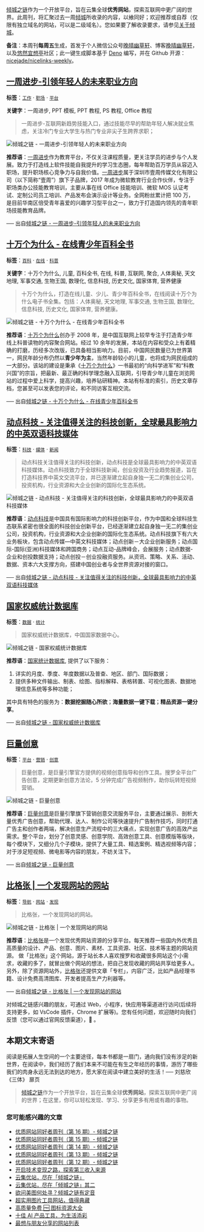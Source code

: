 [倾城之链](https://link.niceshare.site/)作为一个开放平台，旨在云集全球**优秀网站**，探索互联网中更广阔的世界。此周刊，将汇聚过去一周[倾城](https://site.lovejade.cn/?utm_source=weekly)所收录的内容，以飨同好；欢迎推荐或自荐（仅限有独立域名的网站，可以是二级域名）。您如果要了解收录要求，请参见[关于倾城](https://site.lovejade.cn/about?utm_source=weekly)。

**备注**：本周刊**每周五**生成，首发于个人微信公众号[晚晴幽草轩](https://mp.weixin.qq.com/mp/appmsgalbum?__biz=MzI5MDIwMzM2Mg==&action=getalbum&album_id=1530765143352082433&scene=173&from_msgid=2650641087&from_itemidx=1&count=3#wechat_redirect)、博客[晚晴幽草轩](https://www.jeffjade.com)，以及[悠然宜想亭](https://forum.lovejade.cn/)社区；此一键生成脚本基于 [Deno](https://site.lovejade.cn/post/602d30aad099ff5688618591) 编写，并在 Github 开源：[nicejade/nicelinks-weekly](https://github.com/nicejade/nicelinks-weekly)。

## [一周进步-引领年轻人的未来职业方向](https://site.lovejade.cn/post/60c200a3125d9905c97b4101)

**标签**：[`工作`](https://site.lovejade.cn/tags/工作) · [`职场`](https://site.lovejade.cn/tags/职场) · [`平台`](https://site.lovejade.cn/tags/平台)

**关键字**：一周进步, PPT 模板, PPT 教程, PS 教程, Office 教程

> 一周进步-互联网新趋势技能入口，通过技能尽早的帮助年轻人解决就业焦虑，关注冷门专业大学生与热门专业非尖子生跨界求职；

![倾城之链 - 一周进步-引领年轻人的未来职业方向](https://nicelinks.oss-cn-shenzhen.aliyuncs.com/www.weekweekup.cn.png?x-oss-process=style/png2jpg)

**推荐语**：[一周进步](https://www.weekweekup.cn/)作为教育平台，不仅关注课程质量，更关注学员的进步与个人发展。致力于打造线上软件技能自我提升的学习生态圈，每年帮助百万学员从容迈入职场，提升职场核心竞争力与自我价值。[一周进步](https://www.weekweekup.cn/)属于深圳市壹周传媒文化有限公司（以下简称“壹周”）旗下子品牌，2017 年成为微软教育行业合作伙伴，专注于职场类办公技能教育培训，主要从事在线 Office 技能培训、微软 MOS 认证考试、定制公司员工培训、产品发布会演示设计等业务。全网粉丝累计把 100 万，是目前华南区倍受青年喜爱的兴趣学习型平台之一，致力于打造国内领先的青年职场技能教育品牌。

── 出自[倾城之链 - 一周进步-引领年轻人的未来职业方向](https://site.lovejade.cn/post/60c200a3125d9905c97b4101)

## [十万个为什么 - 在线青少年百科全书](https://site.lovejade.cn/post/60c1f335125d9905c97b40ff)

**标签**：[`百科`](https://site.lovejade.cn/tags/百科) · [`在线`](https://site.lovejade.cn/tags/在线) · [`科普`](https://site.lovejade.cn/tags/科普)

**关键字**：十万个为什么, 儿童, 百科全书, 在线, 科普, 互联网, 聚合, 人体奥秘, 天文地理, 军事交通, 生物王国, 数理化, 信息科技, 历史文化, 国家体育, 营养健康

> 十万个为什么，打造在线儿童、少儿、青少年百科全书，在线阅读十万个为什么电子书全集。包括：人体奥秘, 天文地理, 军事交通, 生物王国, 数理化, 信息科技, 历史文化, 国家体育, 营养健康。

![倾城之链 - 十万个为什么 - 在线青少年百科全书](https://nicelinks.oss-cn-shenzhen.aliyuncs.com/10why.net.png?x-oss-process=style/png2jpg)

**推荐语**：[十万个为什么](https://10why.net/)创办于 2008 年，是中国互联网上较早专注于打造青少年线上科普读物的内容聚合网站。经过 10 余年的发展，本站在内容和受众上有着精确的打磨，历经多次改版，已具备相当影响力。目前，中国网民数量已为世界第一，网民年龄分布仍然以**青少年为主**，当然年龄较小的儿童，也将成为网民组成的一大部分。该站的建设是秉承《[十万个为什么](https://10why.net/)》一书最初的“向科学进军”和“科教兴国”的宗旨，把最新、最正确的科学理念融入互联网，引导青少年儿童在浏览网站的过程中爱上科学，提高兴趣，培养钻研精神。本站有标准的索引，历史文章存档，您甚至可以发表您的评论，和不同访客互相交流。

── 出自[倾城之链 - 十万个为什么 - 在线青少年百科全书](https://site.lovejade.cn/post/60c1f335125d9905c97b40ff)

## [动点科技 - 关注值得关注的科技创新，全球最具影响力的中英双语科技媒体](https://site.lovejade.cn/post/60c0be56125d9905c97b40fd)

**标签**：[`科技`](https://site.lovejade.cn/tags/科技) · [`媒体`](https://site.lovejade.cn/tags/媒体) · [`新闻`](https://site.lovejade.cn/tags/新闻)

> 动点科技关注值得关注的科技创新，动点科技是全球最具影响力的中英双语科技媒体。动点科技致力于全球科技新闻，创业投资及行业趋势报道，旨在打造科技界中英文交流平台，并已逐渐建立起自身独一无二的集创业公司，投资机构，行业资源和大企业创新的国际化生态系统。

![倾城之链 - 动点科技 - 关注值得关注的科技创新，全球最具影响力的中英双语科技媒体](https://nicelinks.oss-cn-shenzhen.aliyuncs.com/cn.technode.com.png?x-oss-process=style/png2jpg)

**推荐语**：[动点科技](https://cn.technode.com/)是中国具有国际影响力的科技创新平台，作为中国和全球科技生态联系紧密也很全面的科技创业创新平台，已经逐渐建立起自身独一无二的集创业公司，投资机构，行业资源和大企业创新的国际化生态系统。动点科技旗下有六大业务板块，包含动点传媒—中英文科技媒体；动点创新－大企业创新服务；动点国际-国际(亚洲)科技媒体和跨国商务；动点互动-品牌峰会，会展服务；动点数据-企业和创投数据支持；动点创投－创业投融资服务。从资讯、策略、关系、活动、数据、资本六大支撑方向，搭建中国创业者与全世界资源对接的窗口。

── 出自[倾城之链 - 动点科技 - 关注值得关注的科技创新，全球最具影响力的中英双语科技媒体](https://site.lovejade.cn/post/60c0be56125d9905c97b40fd)

## [国家权威统计数据库](https://site.lovejade.cn/post/60c0b379125d9905c97b40fb)

**标签**：[`数据`](https://site.lovejade.cn/tags/数据) · [`统计`](https://site.lovejade.cn/tags/统计)

> 国家权威统计数据库，中国国家数据中心。

![倾城之链 - 国家权威统计数据库](https://nicelinks.oss-cn-shenzhen.aliyuncs.com/data.stats.gov.cn.png?x-oss-process=style/png2jpg)

**推荐语**：[国家统计数据库](https://data.stats.gov.cn/), 提供了以下服务：

1. 详实的月度、季度、年度数据以及普查、地区、部门、国际数据；
2. 提供多种文件输出、制表、绘图、指标解释、表格转置、可视化图表、数据地理信息系统等多种功能；

其中具有特色的服务为：**数据挖掘随心所欲**；**海量数据一键下载**；**精品资源一键分享**。

── 出自[倾城之链 - 国家权威统计数据库](https://site.lovejade.cn/post/60c0b379125d9905c97b40fb)

## [巨量创意](https://site.lovejade.cn/post/60c0aad5125d9905c97b40f7)

**标签**：[`平台`](https://site.lovejade.cn/tags/平台) · [`营销`](https://site.lovejade.cn/tags/营销) · [`创意`](https://site.lovejade.cn/tags/创意)

> 巨量创意，是巨量引擎官方提供的视频创意指导和创作工具。搜罗全平台广告创意，定期更新创意方法论，5 分钟完成广告视频制作，助你玩转短视频营销。

![倾城之链 - 巨量创意](https://nicelinks.oss-cn-shenzhen.aliyuncs.com/cc.oceanengine.com.png?x-oss-process=style/png2jpg)

**推荐语**：[巨量创意](https://cc.oceanengine.com/)是巨量引擎旗下营销创意交流服务平台，主要通过展示、剖析大量优秀广告创意，帮助代理、达人、制作公司等快速提升广告制作技巧，同时打通广告主和创作者两端，解决创意生产流程中的三大痛点，实现创意广告的高效产出需求。整个平台，划分了创意灵感、创意学院、高效创意工具、创意模版等版块，每个模块下，又细分几个子模块，提供了大量工具、精选案例、精选视频等内容；对于涉足短视频、微电影等内容的朋友，不妨关注下。

── 出自[倾城之链 - 巨量创意](https://site.lovejade.cn/post/60c0aad5125d9905c97b40f7)

## [比格张 | 一个发现网站的网站](https://site.lovejade.cn/post/60bf346ca4cb9706031769ac)

**标签**：[`导航`](https://site.lovejade.cn/tags/导航) · [`网站`](https://site.lovejade.cn/tags/网站) · [`发现`](https://site.lovejade.cn/tags/发现)

> 比格张，一个发现网站的网站。

![倾城之链 - 比格张 | 一个发现网站的网站](https://nicelinks.oss-cn-shenzhen.aliyuncs.com/bigezhang.com.png?x-oss-process=style/png2jpg)

**推荐语**：[比格张](https://bigezhang.com)是一个发现优秀网站资源的分享平台。每天推荐一些国内外优秀且高质量的设计、产品、创意、图片、素材、工具资源、社区、技术等主题的网站资源。 做「比格张」这个网站，源于站长本人喜欢搜罗和收藏很多网站这个小需求，收藏的多了，就冒出做个网站的想法，把自己发现收藏的网站共享给更多人。另外，除了资源网站外，[比格张](https://bigezhang.com)还提供文章「专栏」，内容广泛，比如产品经理书籍、设计免费高清图库、开发者提高生产力利器等。

── 出自[倾城之链 - 比格张 | 一个发现网站的网站](https://site.lovejade.cn/post/60bf346ca4cb9706031769ac)

对倾城之链感兴趣的朋友，可通过 Web，小程序，快应用等渠道进行访问(后续将支持更多，如 VsCode 插件，Chrome 扩展等)。您有任何问题，欢迎随时向我们反馈（您可以通过官网反馈渠道），🤲 。

## 本期文末寄语

阅读是拓展人生空间的一个主要途径，每本书都是一扇门，通向我们没有涉足的新世界，在阅读中，我们经历了我们本来不可能在有生之年经历的事情，游历了哪些我们的肉身永远无法到达的地方，愿大家在阅读中建立美好的生活！── 刘慈欣《三体》 扉页

> [倾城之链](https://link.niceshare.site/)作为一个开放平台，旨在云集全球**优秀网站**，探索互联网中更广阔的世界；在这里，你可以轻松发现、学习、分享更多有用或有趣的事物。

### 您可能感兴趣的文章

- [优质网站同好者周刊（第 16 期）- 倾城之链](https://www.jeffjade.com/2021/06/03/202-nicelinks-weekly-016/)
- [优质网站同好者周刊（第 15 期）- 倾城之链](https://www.jeffjade.com/2021/05/27/201-nicelinks-weekly-015/)
- [优质网站同好者周刊（第 14 期）- 倾城之链](https://www.jeffjade.com/2021/05/20/200-nicelinks-weekly-014/)
- [优质网站同好者周刊（第 13 期）- 倾城之链](https://www.jeffjade.com/2021/05/13/199-nicelinks-weekly-013/)
- [优质网站同好者周刊（第 12 期）- 倾城之链](https://www.jeffjade.com/2021/05/06/198-nicelinks-weekly-012/)
- [开启技术变现之路，探索第三收入来源](https://www.jeffjade.com/2020/11/17/173-talk-about-nice-links/)
- [云集优站，尽在「倾城之链」](https://www.jeffjade.com/2017/12/31/136-talk-about-nicelinks-site/)
- [云集优站，尽在「倾城之链」其二](https://www.jeffjade.com/2018/12/23/146-talk-about-nice-links/)
- [欲问美图何处寻？倾城之链有定音](https://www.jeffjade.com/2019/02/17/151-aweome-beautiful-picture-website-list/ "欲问美图何处寻？倾城之链有定音")
- [超实用图片工具网站，值得典藏](https://www.jeffjade.com/2020/07/27/165-aweome-picture-tool-website-list/)
- [高质量免费 🆓 图标资源大全](https://www.jeffjade.com/2020/09/11/169-high-quality-free-icon-resource-collection/)
- [十佳 AI 产品工具，为生活添彩](https://www.jeffjade.com/2020/09/23/170-list-of-top-20-ai-product-tools/)
- [最想与朋友分享的网站列表](https://www.jeffjade.com/2020/09/01/168-list-of-websites-i-most-want-to-share-with-my-friends/)
